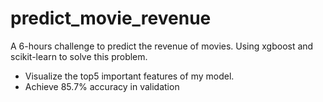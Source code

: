 # predict_movie_revenue
A 6-hours challenge to predict the revenue of movies. Using xgboost and scikit-learn to solve this problem. 

- Visualize the top5 important features of my model.
- Achieve 85.7% accuracy in validation 
